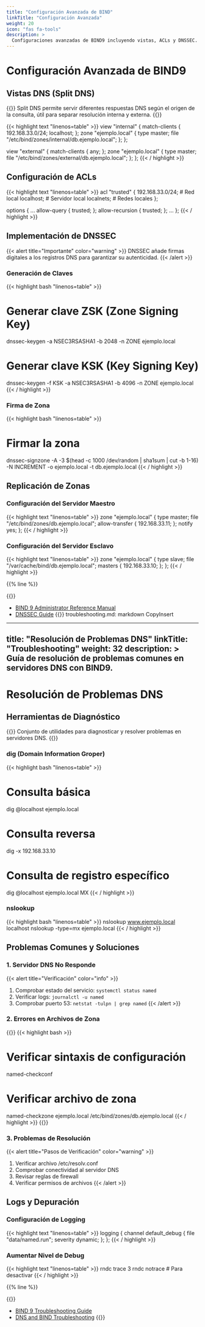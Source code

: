 ```yaml
---
title: "Configuración Avanzada de BIND"
linkTitle: "Configuración Avanzada"
weight: 20
icon: "fas fa-tools"
description: >
  Configuraciones avanzadas de BIND9 incluyendo vistas, ACLs y DNSSEC.
---
```


# Configuración Avanzada de BIND9

## Vistas DNS (Split DNS)

{{<definicion title="Split DNS" icon="fas fa-code-branch">}}
Split DNS permite servir diferentes respuestas DNS según el origen de la consulta, útil para separar resolución interna y externa.
{{</definicion>}}

{{< highlight text "linenos=table" >}}
view "internal" {
    match-clients { 192.168.33.0/24; localhost; };
    zone "ejemplo.local" {
        type master;
        file "/etc/bind/zones/internal/db.ejemplo.local";
    };
};

view "external" {
    match-clients { any; };
    zone "ejemplo.local" {
        type master;
        file "/etc/bind/zones/external/db.ejemplo.local";
    };
};
{{< / highlight >}}

## Configuración de ACLs

{{< highlight text "linenos=table" >}}
acl "trusted" {
    192.168.33.0/24;    # Red local
    localhost;          # Servidor local
    localnets;         # Redes locales
};

options {
    ...
    allow-query { trusted; };
    allow-recursion { trusted; };
    ...
};
{{< / highlight >}}

## Implementación de DNSSEC

{{< alert title="Importante" color="warning" >}}
DNSSEC añade firmas digitales a los registros DNS para garantizar su autenticidad.
{{< /alert >}}

### Generación de Claves

{{< highlight bash "linenos=table" >}}
# Generar clave ZSK (Zone Signing Key)
dnssec-keygen -a NSEC3RSASHA1 -b 2048 -n ZONE ejemplo.local

# Generar clave KSK (Key Signing Key)
dnssec-keygen -f KSK -a NSEC3RSASHA1 -b 4096 -n ZONE ejemplo.local
{{< / highlight >}}

### Firma de Zona

{{< highlight bash "linenos=table" >}}
# Firmar la zona
dnssec-signzone -A -3 $(head -c 1000 /dev/random | sha1sum | cut -b 1-16) \
    -N INCREMENT -o ejemplo.local -t db.ejemplo.local
{{< / highlight >}}

## Replicación de Zonas

### Configuración del Servidor Maestro

{{< highlight text "linenos=table" >}}
zone "ejemplo.local" {
    type master;
    file "/etc/bind/zones/db.ejemplo.local";
    allow-transfer { 192.168.33.11; };
    notify yes;
};
{{< / highlight >}}

### Configuración del Servidor Esclavo

{{< highlight text "linenos=table" >}}
zone "ejemplo.local" {
    type slave;
    file "/var/cache/bind/db.ejemplo.local";
    masters { 192.168.33.10; };
};
{{< / highlight >}}

{{% line %}}

{{<referencias>}}
- [BIND 9 Administrator Reference Manual](https://bind9.readthedocs.io/)
- [DNSSEC Guide](https://dnssec-guide.readthedocs.io/)
{{</referencias>}}
troubleshooting.md:
markdown
CopyInsert
---
title: "Resolución de Problemas DNS"
linkTitle: "Troubleshooting"
weight: 32
description: >
  Guía de resolución de problemas comunes en servidores DNS con BIND9.
---

# Resolución de Problemas DNS

## Herramientas de Diagnóstico

{{<definicion title="Herramientas DNS" icon="fas fa-tools">}}
Conjunto de utilidades para diagnosticar y resolver problemas en servidores DNS.
{{</definicion>}}

### dig (Domain Information Groper)

{{< highlight bash "linenos=table" >}}
# Consulta básica
dig @localhost ejemplo.local

# Consulta reversa
dig -x 192.168.33.10

# Consulta de registro específico
dig @localhost ejemplo.local MX
{{< / highlight >}}

### nslookup

{{< highlight bash "linenos=table" >}}
nslookup www.ejemplo.local localhost
nslookup -type=mx ejemplo.local
{{< / highlight >}}

## Problemas Comunes y Soluciones

### 1. Servidor DNS No Responde

{{< alert title="Verificación" color="info" >}}
1. Comprobar estado del servicio:
   `systemctl status named`
2. Verificar logs:
   `journalctl -u named`
3. Comprobar puerto 53:
   `netstat -tulpn | grep named`
{{< /alert >}}

### 2. Errores en Archivos de Zona

{{<desplegable title="Comandos de Verificación">}}
{{< highlight bash >}}
# Verificar sintaxis de configuración
named-checkconf

# Verificar archivo de zona
named-checkzone ejemplo.local /etc/bind/zones/db.ejemplo.local
{{< / highlight >}}
{{</desplegable>}}

### 3. Problemas de Resolución

{{< alert title="Pasos de Verificación" color="warning" >}}
1. Verificar archivo /etc/resolv.conf
2. Comprobar conectividad al servidor DNS
3. Revisar reglas de firewall
4. Verificar permisos de archivos
{{< /alert >}}

## Logs y Depuración

### Configuración de Logging

{{< highlight text "linenos=table" >}}
logging {
    channel default_debug {
        file "data/named.run";
        severity dynamic;
    };
};
{{< / highlight >}}

### Aumentar Nivel de Debug

{{< highlight text "linenos=table" >}}
rndc trace 3
rndc notrace  # Para desactivar
{{< / highlight >}}

{{% line %}}

{{<referencias>}}
- [BIND 9 Troubleshooting Guide](https://kb.isc.org/docs/aa-01123)
- [DNS and BIND Troubleshooting](https://www.zytrax.com/books/dns/ch7/)
{{</referencias>}}